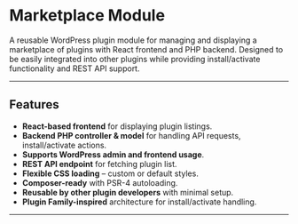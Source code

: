 # Marketplace Module

A reusable WordPress plugin module for managing and displaying a marketplace of plugins with React frontend and PHP backend. Designed to be easily integrated into other plugins while providing install/activate functionality and REST API support.

---

## Features

- **React-based frontend** for displaying plugin listings.
- **Backend PHP controller & model** for handling API requests, install/activate actions.
- **Supports WordPress admin and frontend usage**.
- **REST API endpoint** for fetching plugin list.
- **Flexible CSS loading** – custom or default styles.
- **Composer-ready** with PSR-4 autoloading.
- **Reusable by other plugin developers** with minimal setup.
- **Plugin Family-inspired** architecture for install/activate handling.

---
